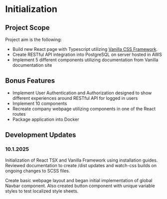 # Initialization

## Project Scope
Project aim is the following:
* Build new React page with Typescript utilizing <a href="https://vanillaframework.io/docs">Vanilla CSS Framework</a>.
* Create RESTful API integration into PostgreSQL on server hosted in AWS
* Implement 5 different components utilizing documentation from Vanilla documentation site

## Bonus Features
* Implement User Authentication and Authorization designed to show different experiences around RESTful API for logged in users
* Implement 10 components
* Recreate company webpage utilizing components in one of the React routes
* Package application into Docker

## Development Updates

### 10.1.2025
Initialization of React TSX and Vanilla Framework using installation guides.  Reviewed documentation to create /dist updates and watch-css builds on ongoing changes to SCSS files.

Create basic webpage layout and began initial implementation of global Navbar component.  Also created button component with unique variable styles to test localized style sheets.